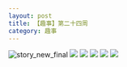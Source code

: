 ```yaml
---
layout: post
title: 【趣事】第二十四周
category: 趣事
---
```

![story_new_final](http://s1r3itzmh.hd-bkt.clouddn.com/img/story_new_final_0322.png)
![](http://s1r2k4uc5.hd-bkt.clouddn.com/img/jin-220611-1.jpg)
![](http://s1r2k4uc5.hd-bkt.clouddn.com/img/funny-220611-1.jpg)
![](http://s1r2k4uc5.hd-bkt.clouddn.com/img/funny-220611-2.jpg)
![](http://s1r2k4uc5.hd-bkt.clouddn.com/img/funny-220611-3.jpg)
![](http://s1r2k4uc5.hd-bkt.clouddn.com/img/factors-220522-1.jpg)

  




